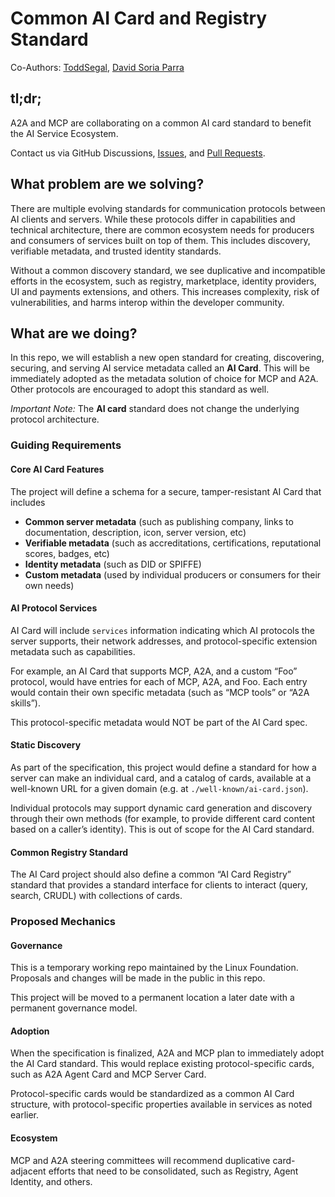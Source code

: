 # Common AI Card and Registry Standard
Co-Authors: [ToddSegal](https://github.com/ToddSegal), [David Soria Parra](https://github.com/dsp-ant) 

## tl;dr;
A2A and MCP are collaborating on a common AI card standard to benefit the AI Service Ecosystem. 

Contact us via GitHub Discussions, [Issues](https://github.com/Agent-Card/ai-card/issues), and [Pull Requests](https://github.com/Agent-Card/ai-card/pulls). 

## What problem are we solving?
There are multiple evolving standards for communication protocols between AI clients and servers. While these protocols differ in capabilities and technical architecture, there are common ecosystem needs for producers and consumers of services built on top of them. This includes discovery, verifiable metadata, and trusted identity standards. 

Without a common discovery standard, we see duplicative and incompatible efforts in the ecosystem, such as registry, marketplace, identity providers, UI and payments extensions, and others. This increases complexity, risk of vulnerabilities, and harms interop within the developer community. 

## What are we doing?
In this repo, we will establish a new open standard for creating, discovering, securing, and serving AI service metadata called an **AI Card**. This will be immediately adopted as the metadata solution of choice for MCP and A2A. Other protocols are encouraged to adopt this standard as well. 

*Important Note:* The **AI card** standard does not change the underlying protocol architecture. 

### Guiding Requirements

#### Core AI Card Features
The project will define a schema for a secure, tamper-resistant AI Card that includes 

* **Common server metadata** (such as publishing company, links to documentation, description, icon, server version, etc)
* **Verifiable metadata** (such as accreditations, certifications, reputational scores, badges, etc)
* **Identity metadata** (such as DID or SPIFFE)
* **Custom metadata** (used by individual producers or consumers for their own needs)

#### AI Protocol Services
AI Card will include `services` information indicating which AI protocols the server supports, their network addresses, and protocol-specific extension metadata such as capabilities. 

For example, an AI Card that supports MCP, A2A, and a custom “Foo” protocol, would have entries for each of MCP, A2A, and Foo. Each entry would contain their own specific metadata (such as “MCP tools” or “A2A skills”). 

This protocol-specific metadata would NOT be part of the AI Card spec. 

#### Static Discovery
As part of the specification, this project would define a standard for how a server can make an individual card, and a catalog of cards, available at a well-known URL for a given domain (e.g. at `./well-known/ai-card.json`). 

Individual protocols may support dynamic card generation and discovery through their own methods (for example, to provide different card content based on a caller’s identity). This is out of scope for the AI Card standard. 

#### Common Registry Standard

The AI Card project should also define a common “AI Card Registry” standard that provides a standard interface for clients to interact (query, search, CRUDL) with collections of cards. 

### Proposed Mechanics

#### Governance
This is a temporary working repo maintained by the Linux Foundation. Proposals and changes will be made in the public in this repo. 

This project will be moved to a permanent location a later date with a permanent governance model. 

#### Adoption
When the specification is finalized, A2A and MCP plan to immediately adopt the AI Card standard. This would replace existing protocol-specific cards, such as A2A Agent Card and MCP Server Card. 

Protocol-specific cards would be standardized as a common AI Card structure, with protocol-specific properties available in services as noted earlier. 

#### Ecosystem
MCP and A2A steering committees will recommend duplicative card-adjacent efforts that need to be consolidated, such as Registry, Agent Identity, and others. 


